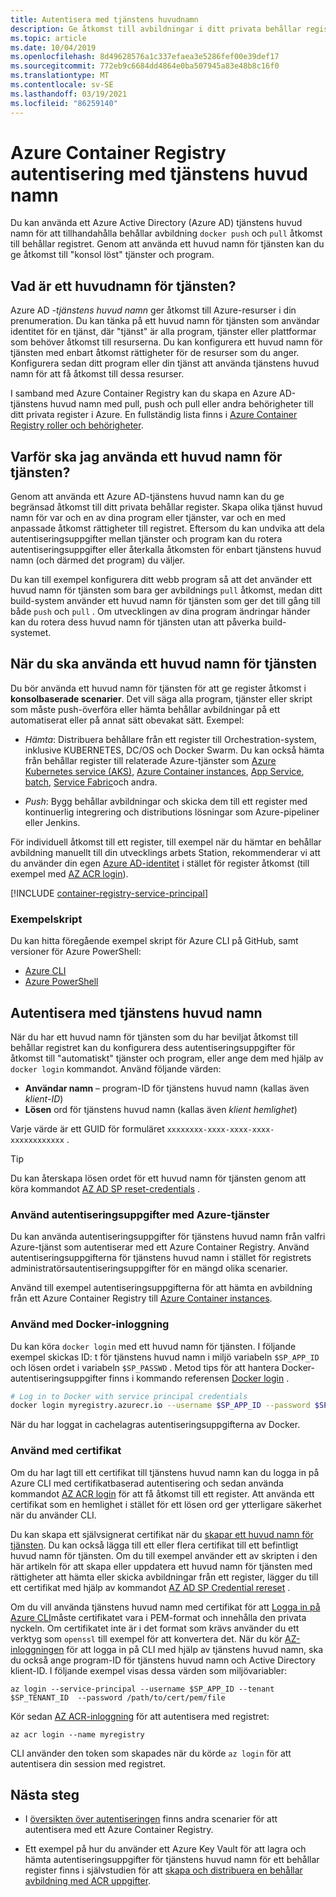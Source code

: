 ```yaml
---
title: Autentisera med tjänstens huvudnamn
description: Ge åtkomst till avbildningar i ditt privata behållar register med hjälp av ett Azure Active Directory tjänstens huvud namn.
ms.topic: article
ms.date: 10/04/2019
ms.openlocfilehash: 8d49628576a1c337efaea3e5286fef00e39def17
ms.sourcegitcommit: 772eb9c6684dd4864e0ba507945a83e48b8c16f0
ms.translationtype: MT
ms.contentlocale: sv-SE
ms.lasthandoff: 03/19/2021
ms.locfileid: "86259140"
---
```

# <a name="azure-container-registry-authentication-with-service-principals"></a>Azure Container Registry autentisering med tjänstens huvud namn

Du kan använda ett Azure Active Directory (Azure AD) tjänstens huvud namn för att tillhandahålla behållar avbildning `docker push` och `pull` åtkomst till behållar registret. Genom att använda ett huvud namn för tjänsten kan du ge åtkomst till "konsol löst" tjänster och program.

## <a name="what-is-a-service-principal"></a>Vad är ett huvudnamn för tjänsten?

Azure AD *-tjänstens huvud namn* ger åtkomst till Azure-resurser i din prenumeration. Du kan tänka på ett huvud namn för tjänsten som användar identitet för en tjänst, där "tjänst" är alla program, tjänster eller plattformar som behöver åtkomst till resurserna. Du kan konfigurera ett huvud namn för tjänsten med enbart åtkomst rättigheter för de resurser som du anger. Konfigurera sedan ditt program eller din tjänst att använda tjänstens huvud namn för att få åtkomst till dessa resurser.

I samband med Azure Container Registry kan du skapa en Azure AD-tjänstens huvud namn med pull, push och pull eller andra behörigheter till ditt privata register i Azure. En fullständig lista finns i [Azure Container Registry roller och behörigheter](container-registry-roles.md).

## <a name="why-use-a-service-principal"></a>Varför ska jag använda ett huvud namn för tjänsten?

Genom att använda ett Azure AD-tjänstens huvud namn kan du ge begränsad åtkomst till ditt privata behållar register. Skapa olika tjänst huvud namn för var och en av dina program eller tjänster, var och en med anpassade åtkomst rättigheter till registret. Eftersom du kan undvika att dela autentiseringsuppgifter mellan tjänster och program kan du rotera autentiseringsuppgifter eller återkalla åtkomsten för enbart tjänstens huvud namn (och därmed det program) du väljer.

Du kan till exempel konfigurera ditt webb program så att det använder ett huvud namn för tjänsten som bara ger avbildnings `pull` åtkomst, medan ditt build-system använder ett huvud namn för tjänsten som ger det till gång till både `push` och `pull` . Om utvecklingen av dina program ändringar händer kan du rotera dess huvud namn för tjänsten utan att påverka build-systemet.

## <a name="when-to-use-a-service-principal"></a>När du ska använda ett huvud namn för tjänsten

Du bör använda ett huvud namn för tjänsten för att ge register åtkomst i **konsolbaserade scenarier**. Det vill säga alla program, tjänster eller skript som måste push-överföra eller hämta behållar avbildningar på ett automatiserat eller på annat sätt obevakat sätt. Exempel:

  * *Hämta*: Distribuera behållare från ett register till Orchestration-system, inklusive KUBERNETES, DC/OS och Docker Swarm. Du kan också hämta från behållar register till relaterade Azure-tjänster som [Azure Kubernetes service (AKS)](../aks/cluster-container-registry-integration.md), [Azure Container instances](container-registry-auth-aci.md), [App Service](../app-service/index.yml), [batch](../batch/index.yml), [Service Fabric](../service-fabric/index.yml)och andra.

  * *Push*: Bygg behållar avbildningar och skicka dem till ett register med kontinuerlig integrering och distributions lösningar som Azure-pipeliner eller Jenkins.

För individuell åtkomst till ett register, till exempel när du hämtar en behållar avbildning manuellt till din utvecklings arbets Station, rekommenderar vi att du använder din egen [Azure AD-identitet](container-registry-authentication.md#individual-login-with-azure-ad) i stället för register åtkomst (till exempel med [AZ ACR login][az-acr-login]).

[!INCLUDE [container-registry-service-principal](../../includes/container-registry-service-principal.md)]

### <a name="sample-scripts"></a>Exempelskript

Du kan hitta föregående exempel skript för Azure CLI på GitHub, samt versioner för Azure PowerShell:

* [Azure CLI][acr-scripts-cli]
* [Azure PowerShell][acr-scripts-psh]

## <a name="authenticate-with-the-service-principal"></a>Autentisera med tjänstens huvud namn

När du har ett huvud namn för tjänsten som du har beviljat åtkomst till behållar registret kan du konfigurera dess autentiseringsuppgifter för åtkomst till "automatiskt" tjänster och program, eller ange dem med hjälp av `docker login` kommandot. Använd följande värden:

* **Användar namn** – program-ID för tjänstens huvud namn (kallas även *klient-ID*)
* **Lösen** ord för tjänstens huvud namn (kallas även *klient hemlighet*)

Varje värde är ett GUID för formuläret `xxxxxxxx-xxxx-xxxx-xxxx-xxxxxxxxxxxx` . 

> [!TIP]
> Du kan återskapa lösen ordet för ett huvud namn för tjänsten genom att köra kommandot [AZ AD SP reset-credentials](/cli/azure/ad/sp/credential#az-ad-sp-credential-reset) .
>

### <a name="use-credentials-with-azure-services"></a>Använd autentiseringsuppgifter med Azure-tjänster

Du kan använda autentiseringsuppgifter för tjänstens huvud namn från valfri Azure-tjänst som autentiserar med ett Azure Container Registry.  Använd autentiseringsuppgifterna för tjänstens huvud namn i stället för registrets administratörsautentiseringsuppgifter för en mängd olika scenarier.

Använd till exempel autentiseringsuppgifterna för att hämta en avbildning från ett Azure Container Registry till [Azure Container instances](container-registry-auth-aci.md).

### <a name="use-with-docker-login"></a>Använd med Docker-inloggning

Du kan köra `docker login` med ett huvud namn för tjänsten. I följande exempel skickas ID: t för tjänstens huvud namn i miljö variabeln `$SP_APP_ID` och lösen ordet i variabeln `$SP_PASSWD` . Metod tips för att hantera Docker-autentiseringsuppgifter finns i kommando referensen [Docker login](https://docs.docker.com/engine/reference/commandline/login/) .

```bash
# Log in to Docker with service principal credentials
docker login myregistry.azurecr.io --username $SP_APP_ID --password $SP_PASSWD
```

När du har loggat in cachelagras autentiseringsuppgifterna av Docker.

### <a name="use-with-certificate"></a>Använd med certifikat

Om du har lagt till ett certifikat till tjänstens huvud namn kan du logga in på Azure CLI med certifikatbaserad autentisering och sedan använda kommandot [AZ ACR login][az-acr-login] för att få åtkomst till ett register. Att använda ett certifikat som en hemlighet i stället för ett lösen ord ger ytterligare säkerhet när du använder CLI. 

Du kan skapa ett självsignerat certifikat när du [skapar ett huvud namn för tjänsten](/cli/azure/create-an-azure-service-principal-azure-cli). Du kan också lägga till ett eller flera certifikat till ett befintligt huvud namn för tjänsten. Om du till exempel använder ett av skripten i den här artikeln för att skapa eller uppdatera ett huvud namn för tjänsten med rättigheter att hämta eller skicka avbildningar från ett register, lägger du till ett certifikat med hjälp av kommandot [AZ AD SP Credential rereset][az-ad-sp-credential-reset] .

Om du vill använda tjänstens huvud namn med certifikat för att [Logga in på Azure CLI](/cli/azure/authenticate-azure-cli#sign-in-with-a-service-principal)måste certifikatet vara i PEM-format och innehålla den privata nyckeln. Om certifikatet inte är i det format som krävs använder du ett verktyg som `openssl` till exempel för att konvertera det. När du kör [AZ-inloggningen][az-login] för att logga in på CLI med hjälp av tjänstens huvud namn, ska du också ange program-ID för tjänstens huvud namn och Active Directory klient-ID. I följande exempel visas dessa värden som miljövariabler:

```azurecli
az login --service-principal --username $SP_APP_ID --tenant $SP_TENANT_ID  --password /path/to/cert/pem/file
```

Kör sedan [AZ ACR-inloggning][az-acr-login] för att autentisera med registret:

```azurecli
az acr login --name myregistry
```

CLI använder den token som skapades när du körde `az login` för att autentisera din session med registret.

## <a name="next-steps"></a>Nästa steg

* I [översikten över autentiseringen](container-registry-authentication.md) finns andra scenarier för att autentisera med ett Azure Container Registry.

* Ett exempel på hur du använder ett Azure Key Vault för att lagra och hämta autentiseringsuppgifter för tjänstens huvud namn för ett behållar register finns i självstudien för att [skapa och distribuera en behållar avbildning med ACR uppgifter](container-registry-tutorial-quick-task.md).

<!-- LINKS - External -->
[acr-scripts-cli]: https://github.com/Azure/azure-docs-cli-python-samples/tree/master/container-registry
[acr-scripts-psh]: https://github.com/Azure/azure-docs-powershell-samples/tree/master/container-registry

<!-- LINKS - Internal -->
[az-acr-login]: /cli/azure/acr#az-acr-login
[az-login]: /cli/azure/reference-index#az-login
[az-ad-sp-credential-reset]: /cli/azure/ad/sp/credential#az-ad-sp-credential-reset
